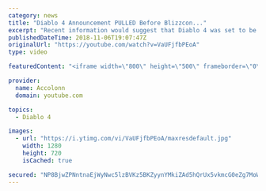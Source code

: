 ```yaml
---
category: news
title: "Diablo 4 Announcement PULLED Before Blizzcon..."
excerpt: "Recent information would suggest that Diablo 4 was set to be announced at Blizzcon but ended being pulled after developers couldn't commit to the current ..."
publishedDateTime: 2018-11-06T19:07:47Z
originalUrl: "https://youtube.com/watch?v=VaUFjfbPEoA"
type: video

featuredContent: "<iframe width=\"800\" height=\"500\" frameborder=\"0\" src=\"https://www.youtube.com/embed/VaUFjfbPEoA\" allow=\"accelerometer; autoplay; encrypted-media; gyroscope; picture-in-picture\" allowfullscreen></iframe>"

provider:
  name: Accolonn
  domain: youtube.com

topics:
  - Diablo 4

images:
  - url: "https://i.ytimg.com/vi/VaUFjfbPEoA/maxresdefault.jpg"
    width: 1280
    height: 720
    isCached: true

secured: "NP8BjwZPNntnaEjWyNwc5lzBVKz5BKZyynYMkiZAd5hQrUx5vkmcG0eZg7MoWvqk2/olwKTgGq85DF6EpS+eXGzPCNgorsxOj+XsPDwAodhhN/f5bEJlyzUShEBArsXmXj6sNHCwP6RzKgQLQr5/3cno94FHTfif+gnLm0kbjbetiQLCqW90jbh4gvJrU8IfT/mDaXexp8N99GFcJQOfXnMSZmoaWlUuGYetjcWGCJjMi/laaPf0+dJ9kvSkT3AtcwsAYFldV4w6wN5mlMNxeT2pnIvSH2RCVXArRBnDDNB8QdDLVgt9iqG2jH92XlPe1sjh5Tg2V6/WEcGWjH41S611fMMJWHfLEFmXIimLd+aJT8I3FMUatXAUiFu0RkVxMT4ORmJaQk6YvFCdUZ8z1RvWuCoj57BrV+gqLcgRtQ5ZyE+STRndRaQ2fIX7W07O;bMgAywwA+K5pC2wvESOpYQ=="
---
```


